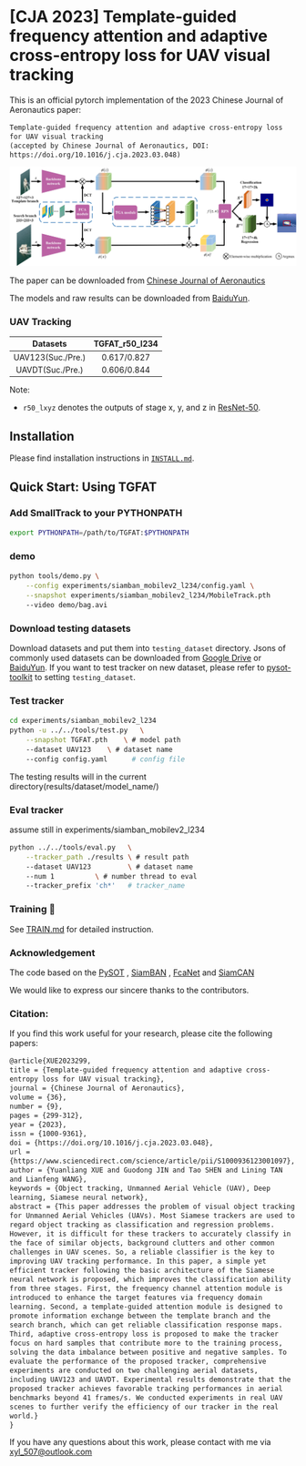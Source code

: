 # [CJA 2023] Template-guided frequency attention and adaptive cross-entropy loss for UAV visual tracking

This is an official pytorch implementation of the 2023 Chinese Journal of Aeronautics paper: 
```
Template-guided frequency attention and adaptive cross-entropy loss for UAV visual tracking
(accepted by Chinese Journal of Aeronautics, DOI: https://doi.org/10.1016/j.cja.2023.03.048)
```

![image](https://github.com/xyl-507/TGFAT/blob/main/figs/fig.jpg)

The paper can be downloaded from [Chinese Journal of Aeronautics](https://doi.org/10.1016/j.cja.2023.03.048)

The models and raw results can be downloaded from [BaiduYun](https://pan.baidu.com/s/1lfrFIgevYlfUWXP8lz9kMw?pwd=1234). 

### UAV Tracking

| Datasets | TGFAT_r50_l234|
| :--------------------: | :----------------: |
| UAV123(Suc./Pre.) | 0.617/0.827|
| UAVDT(Suc./Pre.) | 0.606/0.844|

Note:

-  `r50_lxyz` denotes the outputs of stage x, y, and z in [ResNet-50](https://arxiv.org/abs/1512.03385).

## Installation

Please find installation instructions in [`INSTALL.md`](INSTALL.md).

## Quick Start: Using TGFAT

### Add SmallTrack to your PYTHONPATH

```bash
export PYTHONPATH=/path/to/TGFAT:$PYTHONPATH
```


### demo

```bash
python tools/demo.py \
    --config experiments/siamban_mobilev2_l234/config.yaml \
    --snapshot experiments/siamban_mobilev2_l234/MobileTrack.pth
    --video demo/bag.avi
```

### Download testing datasets

Download datasets and put them into `testing_dataset` directory. Jsons of commonly used datasets can be downloaded from [Google Drive](https://drive.google.com/drive/folders/10cfXjwQQBQeu48XMf2xc_W1LucpistPI) or [BaiduYun](https://pan.baidu.com/s/1js0Qhykqqur7_lNRtle1tA#list/path=%2F). If you want to test tracker on new dataset, please refer to [pysot-toolkit](https://github.com/StrangerZhang/pysot-toolkit) to setting `testing_dataset`. 

### Test tracker

```bash
cd experiments/siamban_mobilev2_l234
python -u ../../tools/test.py 	\
	--snapshot TGFAT.pth 	\ # model path
	--dataset UAV123 	\ # dataset name
	--config config.yaml	  # config file
```

The testing results will in the current directory(results/dataset/model_name/)

### Eval tracker

assume still in experiments/siamban_mobilev2_l234

``` bash
python ../../tools/eval.py 	 \
	--tracker_path ./results \ # result path
	--dataset UAV123         \ # dataset name
	--num 1 		 \ # number thread to eval
	--tracker_prefix 'ch*'   # tracker_name
```

###  Training :wrench:

See [TRAIN.md](TRAIN.md) for detailed instruction.


### Acknowledgement
The code based on the [PySOT](https://github.com/STVIR/pysot) , [SiamBAN](https://github.com/hqucv/siamban) ,
[FcaNet](https://ieeexplore.ieee.org/document/9710319) and [SiamCAN](https://openreview.net/forum?id=UQz4_jo70Ci)

We would like to express our sincere thanks to the contributors.

### Citation:
If you find this work useful for your research, please cite the following papers:
```
@article{XUE2023299,
title = {Template-guided frequency attention and adaptive cross-entropy loss for UAV visual tracking},
journal = {Chinese Journal of Aeronautics},
volume = {36},
number = {9},
pages = {299-312},
year = {2023},
issn = {1000-9361},
doi = {https://doi.org/10.1016/j.cja.2023.03.048},
url = {https://www.sciencedirect.com/science/article/pii/S1000936123001097},
author = {Yuanliang XUE and Guodong JIN and Tao SHEN and Lining TAN and Lianfeng WANG},
keywords = {Object tracking, Unmanned Aerial Vehicle (UAV), Deep learning, Siamese neural network},
abstract = {This paper addresses the problem of visual object tracking for Unmanned Aerial Vehicles (UAVs). Most Siamese trackers are used to regard object tracking as classification and regression problems. However, it is difficult for these trackers to accurately classify in the face of similar objects, background clutters and other common challenges in UAV scenes. So, a reliable classifier is the key to improving UAV tracking performance. In this paper, a simple yet efficient tracker following the basic architecture of the Siamese neural network is proposed, which improves the classification ability from three stages. First, the frequency channel attention module is introduced to enhance the target features via frequency domain learning. Second, a template-guided attention module is designed to promote information exchange between the template branch and the search branch, which can get reliable classification response maps. Third, adaptive cross-entropy loss is proposed to make the tracker focus on hard samples that contribute more to the training process, solving the data imbalance between positive and negative samples. To evaluate the performance of the proposed tracker, comprehensive experiments are conducted on two challenging aerial datasets, including UAV123 and UAVDT. Experimental results demonstrate that the proposed tracker achieves favorable tracking performances in aerial benchmarks beyond 41 frames/s. We conducted experiments in real UAV scenes to further verify the efficiency of our tracker in the real world.}
}
```
If you have any questions about this work, please contact with me via xyl_507@outlook.com